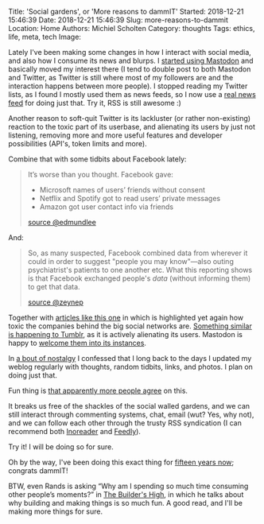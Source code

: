 Title: 'Social gardens', or 'More reasons to dammIT'
Started: 2018-12-21 15:46:39
Date: 2018-12-21 15:46:39
Slug: more-reasons-to-dammit
Location: Home
Authors: Michiel Scholten
Category: thoughts
Tags: ethics, life, meta, tech
Image: 

Lately I've been making some changes in how I interact with social media, and also how I consume its news and blurps. I [started using Mastodon](https://mastodon.social/@diginaut) and basically moved my interest there (I tend to double post to both Mastodon and Twitter, as Twitter is still where most of my followers are and the interaction happens between more people). I stopped reading my Twitter lists, as I found I mostly used them as news feeds, so I now use a [real news feed](https://www.inoreader.com/) for doing just that. Try it, RSS is still awesome :)

Another reason to soft-quit Twitter is its lackluster (or rather non-existing) reaction to the toxic part of its userbase, and alienating its users by just not listening, removing more and more useful features and developer possibilities (API's, token limits and more).

Combine that with some tidbits about Facebook lately:

> It’s worse than you thought. Facebook gave:
>
> - Microsoft names of users’ friends without consent
> - Netflix and Spotify got to read users’ private messages
> - Amazon got user contact info via friends
>
> [source @edmundlee](https://twitter.com/edmundlee/status/1075218720681848840)

And:

> So, as many suspected, Facebook combined data from wherever it could in order to suggest "people you may know"—also outing psychiatrist's patients to one another etc. What this reporting shows is that Facebook exchanged people's *data* (without informing them) to get that data.
>
> [source @zeynep](https://twitter.com/zeynep/status/1075238364742266880)

Together with [articles like this one](https://www.theregister.co.uk/2018/12/20/facebook_disaster/) in which is highlighted yet again how toxic the companies behind the big social networks are. [Something similar is happening to Tumblr](https://www.theverge.com/2018/12/6/18127869/tumblr-livejournal-porn-ban-strikethrough), as it is actively alienating its users. Mastodon is happy to [welcome them into its instances](https://blog.joinmastodon.org/2018/11/from-tumblr-to-mastodon/).

In [a bout of nostalgy]({filename}i-remember-writing.md) I confessed that I long back to the days I updated my weblog regularly with thoughts, random tidbits, links, and photos. I plan on doing just that.

Fun thing is [that apparently more people agree](https://motherboard.vice.com/en_us/article/vbanny/we-should-replace-facebook-with-personal-websites) on this.

It breaks us free of the shackles of the social walled gardens, and we can still interact through commenting systems, chat, email (wut? Yes, why not), and we can follow each other through the trusty RSS syndication (I can recommend both [Inoreader](https://www.inoreader.com/) and [Feedly](https://feedly.com/)).

Try it! I will be doing so for sure.

Oh by the way, I've been doing this exact thing for [fifteen years now]({filename}20031221-my-very-own-rantbox.md); congrats dammIT!

BTW, even Rands is asking “Why am I spending so much time consuming other people’s moments?” in [The Builder's High](http://randsinrepose.com/archives/the-builders-high/), in which he talks about why building and making things is so much fun. A good read, and I'll be making more things for sure.
